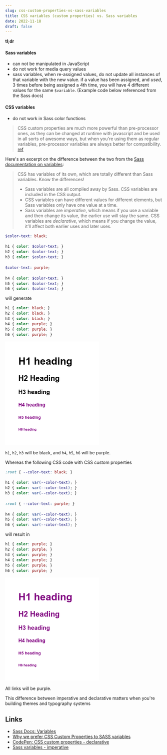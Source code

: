 ```yaml
---
slug: css-custom-properties-vs-sass-variables
title: CSS variables (custom properties) vs. Sass variables
date: 2022-11-18
draft: false
---
```


**tl;dr**

#### Sass variables
- can not be manipulated in JavaScript
- do not work for media query values
- sass variables, when re-assigned values, do not update all instances of that variable with the new value. if a value has been assigned, and _used_, 3 times before being assigned a 4th time, you will have 4 different values for the same `$variable`. (Example code below referenced from the Sass docs)

#### CSS variables
- do not work in Sass color functions


> CSS custom properties are much more powerful than pre-processor ones, as they can be changed at runtime with javascript and be used in all sorts of awesome ways, but when you're using them as regular variables, pre-processor variables are always better for compatibility. [ref](https://stackoverflow.com/a/48615476)

Here's an excerpt on the difference between the two from the [Sass documentation on variables](https://sass-lang.com/documentation/variables):

> CSS has variables of its own, which are totally different than Sass variables. Know the differences!
>  - Sass variables are all compiled away by Sass. CSS variables are included in the CSS output.
> - CSS variables can have different values for different elements, but Sass variables only have one value at a time.
> - Sass variables are _imperative_, which means if you use a variable and then change its value, the earlier use will stay the same. CSS variables are _declarative_, which means if you change the value, it’ll affect both earlier uses and later uses.


```scss
$color-text: black;

h1 { color: $color-text; }
h2 { color: $color-text; }
h3 { color: $color-text; }

$color-text: purple;

h4 { color: $color-text; }
h5 { color: $color-text; }
h6 { color: $color-text; }
```

will generate

```css
h1 { color: black; }
h2 { color: black; }
h3 { color: black; }
h4 { color: purple; }
h5 { color: purple; }
h6 { color: purple; }
```

![Screenshot - Sass variables are imperative](./images/sass-variables-imperative.png)


`h1`, `h2`, `h3` will be black, and `h4`, `h5`, `h6` will be purple. 

Whereas the following CSS code with CSS custom properties

```css
:root { --color-text: black; }

h1 { color: var(--color-text); }
h2 { color: var(--color-text); }
h3 { color: var(--color-text); }

:root { --color-text: purple; }

h4 { color: var(--color-text); }
h5 { color: var(--color-text); }
h6 { color: var(--color-text); }
```

will result in 

```css
h1 { color: purple; }
h2 { color: purple; }
h3 { color: purple; }
h4 { color: purple; }
h5 { color: purple; }
h6 { color: purple; }
```

![Screenshot - CSS variables are declarative](./images/css-variables-declarative.png)

All links will be purple.

This difference between imperative and declarative matters when you're building themes and typography systems

Links
---

- [Sass Docs: Variables](https://sass-lang.com/documentation/variables)
- [Why we prefer CSS Custom Properties to SASS variables](https://codyhouse.co/blog/post/css-custom-properties-vs-sass-variables)
- [CodePen: CSS custom properties - declarative](https://codepen.io/aamnah/pen/yLEPgBP)
- [Sass variables - imperative](https://codepen.io/aamnah/pen/YzvENZP)